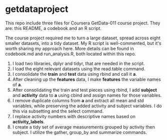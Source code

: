# getdataproject
This repo include three files for Coursera GetData-011 course project. They are: this README, a codebook and an R script.

The course project required me to turn a large dataset, spread across eight smaller datasets, into a tidy dataset. My R script is well-commented, but it's worth sharing my approach here. More details can be found in codebook.md and run_analysis.R, both located within this repo.

1. I load two libraries, dplyr and tidyr, that are needed in the script. 
2. I load the eight relevant datasets using the read.table command. 
3. I consolidate the **train** and **test** data using rbind and call it **a**. 
4. After cleaning up the **features** data, I make **features** the variable names of **a**. 
5. After consolidating the train and test pieces using rbind, I add **subject** and **activity** data to **a** using cbind and assign names for those variables. 
6. I remove duplicate columns from **a** and extract all mean and std variables, while preserving the added activity and subject variables. I do this via subsetting and the select command. 
7. I replace activity numbers with descriptive names based on **activity_labels**. 
8. I create a tidy set of average measurements grouped by activity then subject. I utilize the gather, group_by and summarize commands. 
